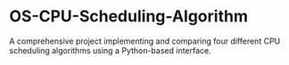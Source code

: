 # OS-CPU-Scheduling-Algorithm
A comprehensive project implementing and comparing four different CPU scheduling algorithms using a Python-based interface.
